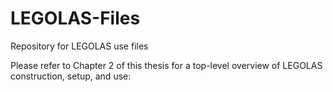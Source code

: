 # LEGOLAS-Files
Repository for LEGOLAS use files

Please refer to Chapter 2 of this thesis for a top-level overview of LEGOLAS construction, setup, and use: 
